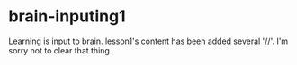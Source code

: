 # brain-inputing1
Learning is input to brain.
lesson1's content has been added several '//'.
I'm sorry not to clear that thing.
